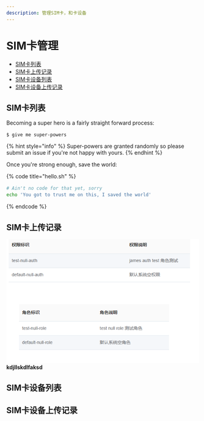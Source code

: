 ```yaml
---
description: 管理SIM卡，和卡设备
---
```


# SIM卡管理

* [SIM卡列表](sim-ka-guan-li.md)
* [SIM卡上传记录](sim-ka-guan-li.md#sim-ka-shang-chuan-ji-lu)
* [SIM卡设备列表](sim-ka-guan-li.md#sim-ka-she-bei-lie-biao)
* [SIM卡设备上传记录](sim-ka-guan-li.md#sim-ka-she-bei-shang-chuan-ji-lu)

## SIM卡列表

Becoming a super hero is a fairly straight forward process:

```
$ give me super-powers
```

{% hint style="info" %}
 Super-powers are granted randomly so please submit an issue if you're not happy with yours.
{% endhint %}

Once you're strong enough, save the world:

{% code title="hello.sh" %}
```bash
# Ain't no code for that yet, sorry
echo 'You got to trust me on this, I saved the world'
```
{% endcode %}

## SIM卡上传记录
![](/assets/无标题.png)
**kdjllskdlfaksd**
## SIM卡设备列表

## SIM卡设备上传记录

